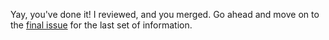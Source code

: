 Yay, you've done it! I reviewed, and you merged. Go ahead and move on to the [final issue]() for the last set of information. 
